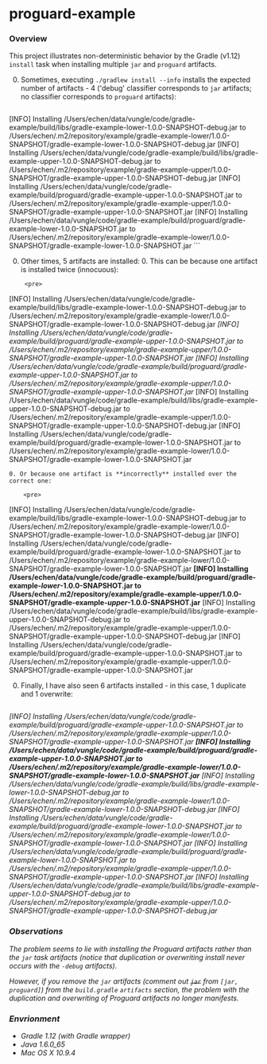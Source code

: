 # proguard-example

### Overview

This project illustrates non-deterministic behavior by the Gradle (v1.12) `install` task when installing multiple `jar` and `proguard` artifacts.

0. Sometimes, executing `./gradlew install --info` installs the expected number of artifacts - 4 ('debug' classifier corresponds to `jar` artifacts; no classifier corresponds to `proguard` artifacts):

    ```
[INFO] Installing /Users/echen/data/vungle/code/gradle-example/build/libs/gradle-example-lower-1.0.0-SNAPSHOT-debug.jar to /Users/echen/.m2/repository/example/gradle-example-lower/1.0.0-SNAPSHOT/gradle-example-lower-1.0.0-SNAPSHOT-debug.jar
[INFO] Installing /Users/echen/data/vungle/code/gradle-example/build/libs/gradle-example-upper-1.0.0-SNAPSHOT-debug.jar to /Users/echen/.m2/repository/example/gradle-example-upper/1.0.0-SNAPSHOT/gradle-example-upper-1.0.0-SNAPSHOT-debug.jar
[INFO] Installing /Users/echen/data/vungle/code/gradle-example/build/proguard/gradle-example-upper-1.0.0-SNAPSHOT.jar to /Users/echen/.m2/repository/example/gradle-example-upper/1.0.0-SNAPSHOT/gradle-example-upper-1.0.0-SNAPSHOT.jar
[INFO] Installing /Users/echen/data/vungle/code/gradle-example/build/proguard/gradle-example-lower-1.0.0-SNAPSHOT.jar to /Users/echen/.m2/repository/example/gradle-example-lower/1.0.0-SNAPSHOT/gradle-example-lower-1.0.0-SNAPSHOT.jar
    ```

0. Other times, 5 artifacts are installed:
    0. This can be because one artifact is installed twice (innocuous):

        <pre>
[INFO] Installing /Users/echen/data/vungle/code/gradle-example/build/libs/gradle-example-lower-1.0.0-SNAPSHOT-debug.jar to /Users/echen/.m2/repository/example/gradle-example-lower/1.0.0-SNAPSHOT/gradle-example-lower-1.0.0-SNAPSHOT-debug.jar
<i>[INFO] Installing /Users/echen/data/vungle/code/gradle-example/build/proguard/gradle-example-upper-1.0.0-SNAPSHOT.jar to /Users/echen/.m2/repository/example/gradle-example-upper/1.0.0-SNAPSHOT/gradle-example-upper-1.0.0-SNAPSHOT.jar</i>
<i>[INFO] Installing /Users/echen/data/vungle/code/gradle-example/build/proguard/gradle-example-upper-1.0.0-SNAPSHOT.jar to /Users/echen/.m2/repository/example/gradle-example-upper/1.0.0-SNAPSHOT/gradle-example-upper-1.0.0-SNAPSHOT.jar</i>
[INFO] Installing /Users/echen/data/vungle/code/gradle-example/build/libs/gradle-example-upper-1.0.0-SNAPSHOT-debug.jar to /Users/echen/.m2/repository/example/gradle-example-upper/1.0.0-SNAPSHOT/gradle-example-upper-1.0.0-SNAPSHOT-debug.jar
[INFO] Installing /Users/echen/data/vungle/code/gradle-example/build/proguard/gradle-example-lower-1.0.0-SNAPSHOT.jar to /Users/echen/.m2/repository/example/gradle-example-lower/1.0.0-SNAPSHOT/gradle-example-lower-1.0.0-SNAPSHOT.jar
        </pre>

    0. Or because one artifact is **incorrectly** installed over the correct one:

        <pre>
[INFO] Installing /Users/echen/data/vungle/code/gradle-example/build/libs/gradle-example-lower-1.0.0-SNAPSHOT-debug.jar to /Users/echen/.m2/repository/example/gradle-example-lower/1.0.0-SNAPSHOT/gradle-example-lower-1.0.0-SNAPSHOT-debug.jar
[INFO] Installing /Users/echen/data/vungle/code/gradle-example/build/proguard/gradle-example-lower-1.0.0-SNAPSHOT.jar to /Users/echen/.m2/repository/example/gradle-example-lower/1.0.0-SNAPSHOT/gradle-example-lower-1.0.0-SNAPSHOT.jar
<b>[INFO] Installing /Users/echen/data/vungle/code/gradle-example/build/proguard/gradle-example-<i>lower</i>-1.0.0-SNAPSHOT.jar to /Users/echen/.m2/repository/example/gradle-example-upper/1.0.0-SNAPSHOT/gradle-example-<i>upper</i>-1.0.0-SNAPSHOT.jar</b>
[INFO] Installing /Users/echen/data/vungle/code/gradle-example/build/libs/gradle-example-upper-1.0.0-SNAPSHOT-debug.jar to /Users/echen/.m2/repository/example/gradle-example-upper/1.0.0-SNAPSHOT/gradle-example-upper-1.0.0-SNAPSHOT-debug.jar
[INFO] Installing /Users/echen/data/vungle/code/gradle-example/build/proguard/gradle-example-upper-1.0.0-SNAPSHOT.jar to /Users/echen/.m2/repository/example/gradle-example-upper/1.0.0-SNAPSHOT/gradle-example-upper-1.0.0-SNAPSHOT.jar
        </pre>
  
0. Finally, I have also seen 6 artifacts installed - in this case, 1 duplicate and 1 overwrite:

    <pre>
<i>[INFO] Installing /Users/echen/data/vungle/code/gradle-example/build/proguard/gradle-example-upper-1.0.0-SNAPSHOT.jar to /Users/echen/.m2/repository/example/gradle-example-upper/1.0.0-SNAPSHOT/gradle-example-upper-1.0.0-SNAPSHOT.jar</b>
<b>[INFO] Installing /Users/echen/data/vungle/code/gradle-example/build/proguard/gradle-example-<i>upper</i>-1.0.0-SNAPSHOT.jar to /Users/echen/.m2/repository/example/gradle-example-lower/1.0.0-SNAPSHOT/gradle-example-<i>lower</i>-1.0.0-SNAPSHOT.jar</b>
[INFO] Installing /Users/echen/data/vungle/code/gradle-example/build/libs/gradle-example-lower-1.0.0-SNAPSHOT-debug.jar to /Users/echen/.m2/repository/example/gradle-example-lower/1.0.0-SNAPSHOT/gradle-example-lower-1.0.0-SNAPSHOT-debug.jar
[INFO] Installing /Users/echen/data/vungle/code/gradle-example/build/proguard/gradle-example-lower-1.0.0-SNAPSHOT.jar to /Users/echen/.m2/repository/example/gradle-example-lower/1.0.0-SNAPSHOT/gradle-example-lower-1.0.0-SNAPSHOT.jar
<i>[INFO] Installing /Users/echen/data/vungle/code/gradle-example/build/proguard/gradle-example-lower-1.0.0-SNAPSHOT.jar to /Users/echen/.m2/repository/example/gradle-example-upper/1.0.0-SNAPSHOT/gradle-example-upper-1.0.0-SNAPSHOT.jar</u>
[INFO] Installing /Users/echen/data/vungle/code/gradle-example/build/libs/gradle-example-upper-1.0.0-SNAPSHOT-debug.jar to /Users/echen/.m2/repository/example/gradle-example-upper/1.0.0-SNAPSHOT/gradle-example-upper-1.0.0-SNAPSHOT-debug.jar
    </pre>

### Observations

The problem seems to lie with installing the Proguard artifacts rather than the `jar` task artifacts (notice that duplication or overwriting install never occurs with the `-debug` artifacts).

However, if you remove the `jar` artifacts (comment out ~~`jar`~~ from `[jar, proguard]`) from the `build.gradle` `artifacts` section, the problem with the duplication and overwriting of Proguard artifacts no longer manifests.

### Envrionment

* Gradle 1.12 (with Gradle wrapper)
* Java 1.6.0_65
* Mac OS X 10.9.4
